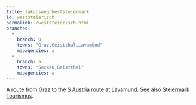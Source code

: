 ```yaml
---
title: Jakobsweg Weststeiermark
id: weststeierisch
permalink: /weststeierisch.html
branches:
  -
    branch: 0
    towns: "Graz,Geistthal,Lavamünd"
    mapagencies: a
  -
    branch: a
    towns: "Seckau,Geistthal"
    mapagencies: a
---
```


A [route][0] from Graz to the [S Austria route][1] at Lavamund. See also [Steiermark Tourismus][2].

[0]: http://www.jakobsweg-steiermark.at/
[1]: graz.html
[2]: http://www.steiermark.com/de/poi/wandertour-weststeirischer-jakobsweg_41749